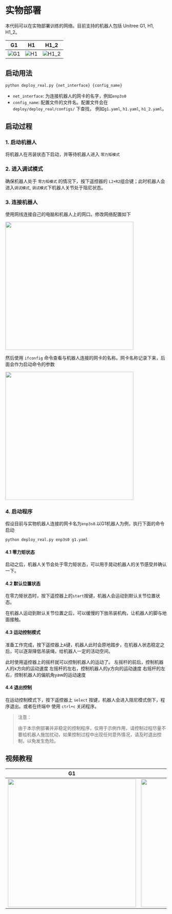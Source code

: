 # 实物部署

本代码可以在实物部署训练的网络。目前支持的机器人包括 Unitree G1, H1, H1_2。

| G1 | H1 | H1_2 |
|--- | --- | --- |
| ![G1](https://github.com/user-attachments/assets/b28eaf57-235e-4934-8bde-90cbe42282b9) | ![H1](https://github.com/user-attachments/assets/9b990caa-1a8e-4ef7-9a72-8cca59502ee4) | ![H1_2](https://github.com/user-attachments/assets/f58144e3-038e-4de6-b143-d5c3fa567ab6) |

## 启动用法

```bash
python deploy_real.py {net_interface} {config_name}
```

- `net_interface`: 为连接机器人的网卡的名字，例如`enp3s0`
- `config_name`: 配置文件的文件名。配置文件会在 `deploy/deploy_real/configs/` 下查找， 例如`g1.yaml`, `h1.yaml`, `h1_2.yaml`。

## 启动过程

### 1. 启动机器人

将机器人在吊装状态下启动，并等待机器人进入 `零力矩模式`

### 2. 进入调试模式

确保机器人处于 `零力矩模式` 的情况下，按下遥控器的 `L2+R2`组合键；此时机器人会进入`调试模式`, `调试模式`下机器人关节处于阻尼状态。

### 3. 连接机器人

使用网线连接自己的电脑和机器人上的网口。修改网络配置如下

<img src="https://doc-cdn.unitree.com/static/2023/9/6/0f51cb9b12f94f0cb75070d05118c00a_980x816.jpg" width="400px">

然后使用 `ifconfig` 命令查看与机器人连接的网卡的名称。网卡名称记录下来，后面会作为启动命令的参数

<img src="https://oss-global-cdn.unitree.com/static/b84485f386994ef08b0ccfa928ab3830_825x484.png" width="400px">

### 4. 启动程序

假设目前与实物机器人连接的网卡名为`enp3s0`.以G1机器人为例，执行下面的命令启动

```bash
python deploy_real.py enp3s0 g1.yaml
```

#### 4.1 零力矩状态

启动之后，机器人关节会处于零力矩状态，可以用手晃动机器人的关节感受并确认一下。

#### 4.2 默认位置状态

在零力矩状态时，按下遥控器上的`start`按键，机器人会运动到默认关节位置状态。

在机器人运动到默认关节位置之后，可以缓慢的下放吊装机构，让机器人的脚与地面接触。

#### 4.3 运动控制模式

准备工作完成，按下遥控器上`A`键，机器人此时会原地踏步，在机器人状态稳定之后，可以逐渐降低吊装绳，给机器人一定的活动空间。

此时使用遥控器上的摇杆就可以控制机器人的运动了。
左摇杆的前后，控制机器人的x方向的运动速度
左摇杆的左右，控制机器人的y方向的运动速度
右摇杆的左右，控制机器人的偏航角yaw的运动速度

#### 4.4 退出控制

在运动控制模式下，按下遥控器上 `select` 按键，机器人会进入阻尼模式倒下，程序退出。或者在终端中 使用 `ctrl+c` 关闭程序。

> 注意：
> 
> 由于本示例部署并非稳定的控制程序，仅用于示例作用，请控制过程尽量不要给机器人施加扰动，如果控制过程中出现任何意外情况，请及时退出控制，以免发生危险。

## 视频教程

| G1 | H1 | H1_2 |
|--- | --- | --- |
| [<img src="https://oss-global-cdn.unitree.com/static/8e7132fc3062493db93e4eb5005908f4_1920x1080.png" width="400px">](https://oss-global-cdn.unitree.com/static/e6c659515ccd437294709e5abb6ae8d8.mp4) | [<img src="https://oss-global-cdn.unitree.com/static/41803de7a8384fa799509ddedb505db4_1920x1080.png" width="400px">](https://oss-global-cdn.unitree.com/static/56a0160154d1468f9ed9628e4a43254e.mp4) | [<img src="https://oss-global-cdn.unitree.com/static/76109eb66b7a4d46a347019b1053c4c7_1920x1080.png" width="400px">](https://oss-global-cdn.unitree.com/static/f34ab7b6a7b14e058bbaebfce712db3a.mp4) |